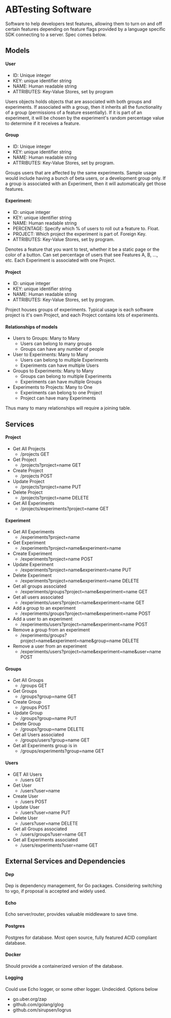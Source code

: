 # ABTesting Software

Software to help developers test features, allowing them to turn on and off 
certain features depending on feature flags provided by a language specific 
SDK connecting to a server.  Spec comes below.

## Models

#### User 
- ID: Unique integer
- KEY: unique identifier string
- NAME: Human readable string
- ATTRIBUTES: Key-Value Stores, set by program

Users objects holds objects that are associated with both groups and 
experiments.  If associated with a group, then it inherits all the functionality
of a group (permissions of a feature essentially).  If it is part of an 
experiment, it will be chosen by the experiment's random percentage value to 
determine if it receives a feature.

#### Group
- ID: Unique integer
- KEY: unique identifier string
- NAME: Human readable string
- ATTRIBUTES: Key-Value Stores, set by program.

Groups users that are affected by the same experiments.  Sample usage would 
include having a bunch of beta users, or a development group only.  If a group 
is associated with an Experiment, then it will automatically get those features.


#### Experiment: 
- ID: unique integer
- KEY: unique identifier string
- NAME: Human readable string
- PERCENTAGE: Specify which % of users to roll out a feature to.  Float.
- PROJECT: Which project the experiment is part of.  Foreign Key.
- ATTRIBUTES: Key-Value Stores, set by program.

Denotes a feature that you want to test, whether it be a static page or the 
color of a button. Can set percentage of users that see Features A, B, ..., 
etc.  Each Experiment is associated with one Project.

#### Project 
- ID: unique integer
- KEY: unique identifier string
- NAME: Human readable string
- ATTRIBUTES: Key-Value Stores, set by program.

Project houses groups of experiments.  Typical usage is each software
project is it's own Project, and each Project contains lots of experiments.

#### Relationships of models
- Users to Groups: Many to Many
    - Users can belong to many groups
    - Groups can have any number of people
- User to Experiments: Many to Many
    - Users can belong to multiple Experiments
    - Experiments can have multiple Users
- Groups to Experiments: Many to Many
    - Groups can belong to multiple Experiments
    - Experiments can have multiple Groups
- Experiments to Projects: Many to One
    - Experiments can belong to one Project
    - Project can have many Experiments

Thus many to many relationships will require a joining table.

## Services

#### Project
- Get All Projects
    - /projects GET
- Get Project
    - /projects?project=name GET 
- Create Project
    - /projects POST
- Update Project
    - /projects?project=name PUT
- Delete Project
    - /projects?project=name DELETE
- Get All Experiments
    - /projects/experiments?project=name GET

#### Experiment
- Get All Experiments
    - /experiments?project=name
- Get Experiment
    - /experiments?project=name&experiment=name
- Create Experiment
    - /experiments?project=name POST
- Update Experiment
    - /experiments?project=name&experiment=name PUT
- Delete Experiment
    - /experiments?project=name&experiment=name DELETE
- Get all groups associated
    - /experiments/groups?project=name&experiment=name GET
- Get all users associated
    - /experiments/users?project=name&experiment=name GET
- Add a group to an experiment
    - /experiments/groups?project=name&experiment=name POST
- Add a user to an experiment
    - /experiments/users?project=name&experiment=name POST
- Remove a group from an experiment
    - /experiments/groups?project=name&experiment=name&group=name DELETE
- Remove a user from an experiment
    - /experiments/users?project=name&experiment=name&user=name POST

#### Groups
- Get All Groups
    - /groups GET
- Get Groups
    - /groups?group=name GET
- Create Group
    - /groups POST
- Update Group
    - /groups?group=name PUT
- Delete Group
    - /groups?group=name DELETE
- Get all Users associated
    - /groups/users?group=name GET
- Get all Experiments group is in
    - /groups/experiments?group=name GET


#### Users
- GET All Users
    - /users GET
- Get User
    - /users?user=name
- Create User
    - /users POST
- Update User
    - /users?user=name PUT
- Delete User
    - /users?user=name DELETE
- Get all Groups associated
    - /users/groups?user=name GET
- Get all Experiments associated
    - /users/experiments?user=name GET

## External Services and Dependencies
#### Dep
Dep is dependency management, for Go packages.  Considering switching to vgo, if proposal is accepted and widely used.

#### Echo
Echo server/router, provides valuable middleware to save time.

#### Postgres
Postgres for database.  Most open source, fully featured ACID compliant database.

#### Docker
Should provide a containerized version of the database.

#### Logging
Could use Echo logger, or some other logger.  Undecided. Options below
- go.uber.org/zap
- github.com/golang/glog
- github.com/sirupsen/logrus
